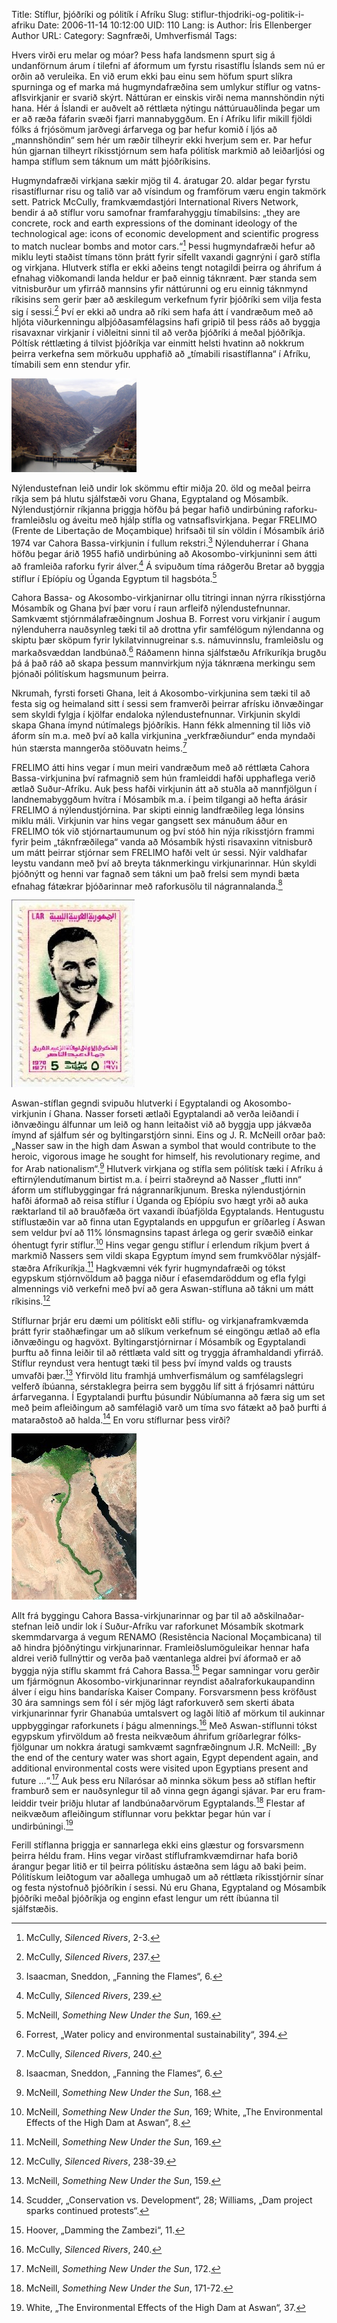 Title: Stíflur, þjóðríki og pólitík í Afríku
Slug: stiflur-thjodriki-og-politik-i-afriku
Date: 2006-11-14 10:12:00
UID: 110
Lang: is
Author: Íris Ellenberger
Author URL: 
Category: Sagnfræði, Umhverfismál
Tags: 

Hvers virði eru melar og móar? Þess hafa landsmenn spurt sig á undanförnum árum í tilefni af áformum um fyrstu risastíflu Íslands sem nú er orðin að veruleika. En við erum ekki þau einu sem höfum spurt slíkra spurninga og ef marka má hug&shy;mynda&shy;fræðina sem umlykur stíflur og vatns&shy;afls&shy;virkjanir er svarið skýrt. Náttúran er einskis virði nema mannshöndin nýti hana. Hér á Íslandi er auðvelt að réttlæta nýtingu náttúru&shy;auðlinda þegar um er að ræða fáfarin svæði fjarri manna&shy;byggðum. En í Afríku lifir mikill fjöldi fólks á frjósömum jarðvegi árfarvega og þar hefur komið í ljós að „mannshöndin“ sem hér um ræðir tilheyrir ekki hverjum sem er. Þar hefur hún gjarnan tilheyrt ríkisstjórnum sem hafa pólitísk markmið að leiðarljósi og hampa stíflum sem táknum um mátt þjóð&shy;ríkisins.

Hug&shy;mynda&shy;fræði virkjana sækir mjög til 4. áratugar 20. aldar þegar fyrstu risa&shy;stíflurnar risu og talið var að vísindum og framförum væru engin takmörk sett. Patrick McCully, fram&shy;kvæmda&shy;stjóri International Rivers Network, bendir á að stíflur voru samofnar fram&shy;fara&shy;hyggju tímabilsins: „they are concrete, rock and earth expressions of the dominant ideology of the technological age: icons of economic development and scientific progress to match nuclear bombs and motor cars.“[^1]  Þessi hug&shy;mynda&shy;fræði hefur að miklu leyti staðist tímans tönn þrátt fyrir sífellt vaxandi gagnrýni í garð stífla og virkjana. Hlutverk stífla er ekki aðeins tengt notagildi þeirra og áhrifum á efnahag viðkomandi landa heldur er það einnig táknrænt. Þær standa sem vitnis&shy;burður um yfirráð mannsins yfir náttúrunni og eru einnig táknmynd ríkisins sem gerir þær að æskilegum verkefnum fyrir þjóðríki sem vilja festa sig í sessi.[^2]  Því er ekki að undra að ríki sem hafa átt í vandræðum með að hljóta viður&shy;kenningu alþjóða&shy;sam&shy;félagsins hafi gripið til þess ráðs að byggja risavaxnar virkjanir í viðleitni sinni til að verða þjóðríki á meðal þjóðríkja. Póltísk réttlæting á tilvist þjóðríkja var einmitt helsti hvatinn að nokkrum þeirra verkefna sem mörkuðu upphafið að „tímabili risa&shy;stíflanna“ í Afríku, tímabili sem enn stendur yfir.

![Cahora Bassa-stíflan](235.jpg)

Nýlendu&shy;stefnan leið undir lok skömmu eftir miðja 20. öld og meðal þeirra ríkja sem þá hlutu sjálf&shy;stæði voru Ghana, Egyptaland og Mósambík. Nýlendu&shy;stjórnir ríkjanna þriggja höfðu þá þegar hafið undirbúning raf&shy;orku&shy;fram&shy;leiðslu og áveitu með hjálp stífla og vatnsafls&shy;virkjana. Þegar FRELIMO (Frente de Libertação de Moçambique) hrifsaði til sín völdin í Mósambík árið 1974 var Cahora Bassa-virkjunin í fullum rekstri.[^3]  Nýlendu&shy;herrar í Ghana höfðu þegar árið 1955 hafið undir&shy;búning að Akosombo-virkjuninni sem átti að framleiða raforku fyrir álver.[^4]  Á svipuðum tíma ráðgerðu Bretar að byggja stíflur í Eþíópíu og Úganda Egyptum til hagsbóta.[^5]

Cahora Bassa- og Akosombo-virkjanirnar ollu titringi innan nýrra ríkis&shy;stjórna Mósambík og Ghana því þær voru í raun arfleifð nýlendu&shy;stefnunnar. Samkvæmt stjórnmála&shy;fræðingnum Joshua B. Forrest voru virkjanir í augum nýlendu&shy;herra nauðsynleg tæki til að drottna yfir samfélögum nýlendanna og skiptu þær sköpum fyrir lykil&shy;atvinnu&shy;greinar s.s. námu&shy;vinnslu, fram&shy;leiðslu og markaðs&shy;væddan landbúnað.[^6] Ráðamenn hinna sjálfstæðu Afríku&shy;ríkja brugðu þá á það ráð að skapa þessum mann&shy;virkjum nýja táknræna merkingu sem þjónaði pólitískum hagsmunum þeirra.

Nkrumah, fyrsti forseti Ghana, leit á Akosombo-virkjunina sem tæki til að festa sig og heimaland sitt í sessi sem framverði þeirrar afrísku iðnvæðingar sem skyldi fylgja í kjölfar endaloka nýlendu&shy;stefnunnar. Virkjunin skyldi skapa Ghana ímynd nútímalegs þjóðríkis. Hann fékk almenning til liðs við áform sín m.a. með því að kalla virkjunina „verk&shy;fræði&shy;undur“ enda myndaði hún stærsta manngerða stöðuvatn heims.[^7]

FRELIMO átti hins vegar í mun meiri vandræðum með að réttlæta Cahora Bassa-virkjunina því rafmagnið sem hún framleiddi hafði upphaflega verið ætlað Suður-Afríku. Auk þess hafði virkjunin átt að stuðla að mannfjölgun í land&shy;nema&shy;byggðum hvítra í Mósambík m.a. í þeim tilgangi að hefta árásir FRELIMO á nýlendu&shy;stjórnina. Þar skipti einnig land&shy;fræðileg lega lónsins miklu máli. Virkjunin var hins vegar gangsett sex mánuðum áður en FRELIMO tók við stjórnar&shy;taumunum og því stóð hin nýja ríkis&shy;stjórn frammi fyrir þeim „tákn&shy;fræðilega“ vanda að Mósambík hýsti risa&shy;vaxinn vitnisburð um mátt þeirrar stjórnar sem FRELIMO hafði velt úr sessi. Nýir valdhafar leystu vandann með því að breyta tákn&shy;merkingu virkjunarinnar. Hún skyldi þjóðnýtt og henni var fagnað sem tákni um það frelsi sem myndi bæta efnahag fátækrar þjóðarinnar með raforkusölu til nágranna&shy;landa.[^8]

![Nasser á frímerki](236.jpg)

Aswan-stíflan gegndi svipuðu hlutverki í Egyptalandi og Akosombo-virkjunin í Ghana. Nasser forseti ætlaði Egyptalandi að verða leiðandi í iðnvæðingu álfunnar um leið og hann leitaðist við að byggja upp jákvæða ímynd af sjálfum sér og byltingar&shy;stjórn sinni. Eins og J. R. McNeill orðar það: „Nasser saw in the high dam Aswan a symbol that would contribute to the heroic, vigorous image he sought for himself, his revolutionary regime, and for Arab nationalism“.[^9] Hlutverk virkjana og stífla sem pólitísk tæki í Afríku á eftir&shy;nýlendu&shy;tímanum birtist m.a. í þeirri staðreynd að Nasser „flutti inn“ áform um stíflu&shy;byggingar frá nágranna&shy;ríkjunum. Breska nýlendu&shy;stjórnin hafði áformað að reisa stíflur í Úganda og Eþíópíu svo hægt yrði að auka ræktar&shy;land til að brauðfæða ört vaxandi íbúafjölda Egypta&shy;lands. Hentugustu stíflustæðin var að finna utan Egypta&shy;lands en uppgufun er gríðarleg í Aswan sem veldur því að 11% lóns&shy;magnsins tapast árlega og gerir svæðið einkar óhentugt fyrir stíflur.[^10] Hins vegar gengu stíflur í erlendum ríkjum þvert á markmið Nassers sem vildi skapa Egyptum ímynd sem frum&shy;kvöðlar nýsjálf&shy;stæðra Afríkuríkja.[^11] Hagkvæmni vék fyrir hug&shy;mynda&shy;fræði og tókst egypskum stjórn&shy;völdum að þagga niður í efasemda&shy;röddum og efla fylgi almennings við verkefni með því að gera Aswan-stífluna að tákni um mátt ríkisins.[^12]

Stíflurnar þrjár eru dæmi um pólitískt eðli stíflu- og virkjana&shy;fram&shy;kvæmda þrátt fyrir staðhæfingar um að slíkum verkefnum sé eingöngu ætlað að efla iðnvæðingu og hagvöxt. Byltingar&shy;stjórnirnar í Mósambík og Egypta&shy;landi þurftu að finna leiðir til að réttlæta vald sitt og tryggja áframhaldandi yfirráð. Stíflur reyndust vera hentugt tæki til þess því ímynd valds og trausts umvafði þær.[^13] Yfirvöld litu framhjá umhverfis&shy;málum og sam&shy;félags&shy;legri velferð íbúanna, sér&shy;stak&shy;legra þeirra sem byggðu líf sitt á frjósamri náttúru árfar&shy;veganna. Í Egypta&shy;landi þurftu þúsundir Núbíumanna að færa sig um set með þeim afleiðingum að samfélagið varð um tíma svo fátækt að það þurfti á matar&shy;aðstoð að halda.[^14] En voru stíflurnar þess virði?

![Nílarósar](237.jpg)

Allt frá byggingu Cahora Bassa-virkjunarinnar og þar til að aðskilnaðar&shy;stefnan leið undir lok í Suður-Afríku var raforkunet Mósambík skotmark skemmdar&shy;varga á vegum RENAMO (Resistência Nacional Moçambicana) til að hindra þjóð&shy;nýtingu virkjunarinnar. Fram&shy;leiðslu&shy;mögu&shy;leikar hennar hafa aldrei verið full&shy;nýttir og verða það væntanlega aldrei því áformað er að byggja nýja stíflu skammt frá Cahora Bassa.[^15] Þegar samningar voru gerðir um fjármögnun Akosombo-virkjunarinnar reyndist aðal&shy;raf&shy;orku&shy;kaupandinn álver í eigu hins banda&shy;ríska Kaiser Company. Forsvarsmenn þess kröfðust 30 ára samnings sem fól í sér mjög lágt raf&shy;orku&shy;verð sem skerti ábata virkjunarinnar fyrir Ghanabúa umtalsvert og lagði lítið af mörkum til aukinnar uppbyggingar raf&shy;orku&shy;nets í þágu almennings.[^16] Með Aswan-stíflunni tókst egypskum yfir&shy;völdum að fresta nei&shy;kvæðum áhrifum gríðar&shy;legrar fólks&shy;fjölgunar um nokkra áratugi samkvæmt sagn&shy;fræðingnum J.R. McNeill: „By the end of the century water was short again, Egypt dependent again, and additional environmental costs were visited upon Egyptians present and future …“.[^17] Auk þess eru Nílarósar að minnka sökum þess að stíflan heftir framburð sem er nauð&shy;synlegur til að vinna gegn ágangi sjávar. Þar eru fram&shy;leiddir tveir þriðju hlutar af land&shy;búnaðar&shy;vörum Egypta&shy;lands.[^18] Flestar af neikvæðum afleiðingum stíflunnar voru þekktar þegar hún var í undirbúningi.[^19]

Ferill stíflanna þriggja er sannarlega ekki eins glæstur og forsvars&shy;menn þeirra héldu fram. Hins vegar virðast stíflu&shy;fram&shy;kvæmdirnar hafa borið árangur þegar litið er til þeirra pólitísku ástæðna sem lágu að baki þeim. Pólitískum leiðtogum var aðallega umhugað um að réttlæta ríkis&shy;stjórnir sínar og festa nýstofnuð þjóð&shy;ríkin í sessi. Nú eru Ghana, Egypta&shy;land og Mósambík þjóðríki meðal þjóð&shy;ríkja og enginn efast lengur um rétt íbúanna til sjálfstæðis.

[^1]: McCully, _Silenced Rivers_, 2-3.
[^2]: McCully, _Silenced Rivers_, 237.
[^3]: Isaacman, Sneddon, „Fanning the Flames“, 6.
[^4]: McCully, _Silenced Rivers_, 239.
[^5]: McNeill, _Something New Under the Sun_, 169.
[^6]: Forrest, „Water policy and environmental sustainability“, 394.
[^7]: McCully, _Silenced Rivers_, 240.
[^8]: Isaacman, Sneddon, „Fanning the Flames“, 6.
[^9]: McNeill, _Something New Under the Sun_, 168.
[^10]: McNeill, _Something New Under the Sun_, 169; White, „The Environmental Effects of the High Dam at Aswan“, 8.
[^11]: McNeill, _Something New Under the Sun_, 169.
[^12]: McCully, _Silenced Rivers_, 238-39.
[^13]: McNeill, _Something New Under the Sun_, 159.
[^14]: Scudder, „Conservation vs. Development“, 28; Williams, „Dam project sparks continued protests“.
[^15]: Hoover, „Damming the Zambezi“, 11.
[^16]: McCully, _Silenced Rivers_, 240.
[^17]: McNeill, _Something New Under the Sun_, 172.
[^18]: McNeill, _Something New Under the Sun_, 171-72.
[^19]: White, „The Environmental Effects of the High Dam at Aswan“, 37.
